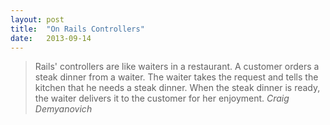 ```yaml
---
layout: post
title:  "On Rails Controllers"
date:   2013-09-14
---
```


> Rails' controllers are like waiters in a restaurant. A customer orders a
> steak dinner from a waiter. The waiter takes the request and tells the kitchen
> that he needs a steak dinner. When the steak dinner is ready, the waiter
> delivers it to the customer for her enjoyment.
> *Craig Demyanovich*
